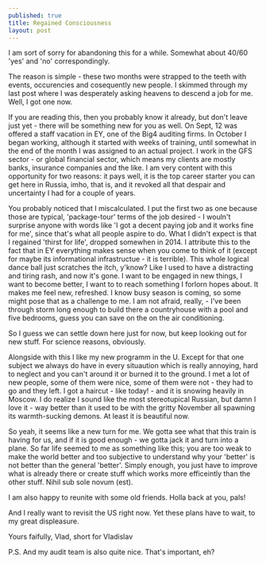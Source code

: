 ```yaml
---
published: true
title: Regained Consciousness
layout: post
---
```

I am sort of sorry for abandoning this for a while. Somewhat about 40/60 'yes' and 'no' correspondingly.

The reason is simple - these two months were strapped to the teeth with events, occurencies and cosequently new people. I skimmed through my last post where I was desperately asking heavens to descend a job for me. Well, I got one now.

If you are reading this, then you probably know it already, but don't leave just yet - there will be something new for you as well. On Sept, 12 was offered a staff vacation in EY, one of the Big4 auditing firms. In October I began working, although it started with weeks of training, until somewhat in the end of the month I was assigned to an actual project. I work in the GFS sector - or global financial sector, which means my clients are mostly banks, insurance companies and the like. I am very content with this opportunity for two reasons: it pays well, it is the top career starter you can get here in Russia, imho, that is, and it revoked all that despair and uncertainty I had for a couple of years. 

You probably noticed that I miscalculated. I put the first two as one because those are typical, 'package-tour' terms of the job desired - I wouln't surprise anyone with words like 'I got a decent paying job and it works fine for me', since that's what all people aspire to do. What I didn't expect is that I regained 'thirst for life', dropped somewhen in 2014. I attribute this to the fact that in EY everything makes sense when you come to think of it (except for maybe its informational infrastructue - it is terrible). This whole logical dance ball just scratches the itch, y'know? Like I used to have a distracting and tiring rash, and now it's gone. I want to be engaged in new things, I want to become better, I want to to reach something I forlorn hopes about. It makes me feel new, refreshed. I know busy season is coming, so some might pose that as a challenge to me. I am not afraid, really, - I've been through storm long enough to build there a countryhouse with a pool and five bedrooms, guess you can save on the on the air conditioning. 

So I guess we can settle down here just for now, but keep looking out for new stuff. For science reasons, obviously.

Alongside with this I like my new programm in the U. Except for that one subject we always do have in every situaution which is really annoying, hard to neglect and you can't around it or burned it to the ground. I met a lot of new people, some of them were nice, some of them were not - they had to go and they left. I got a haircut - like today! - and it is snowing heavily in Moscow. I do realize I sound like the most stereotupical Russian, but damn I love it - way better than it used to be with the gritty November all spawning its warmth-sucking demons. At least it is beautiful now. 

So yeah, it seems like a new turn for me. We gotta see what that this train is having for us, and if it is good enough - we gotta jack it and turn into a plane. So far life seemed to me as something like this; you are too weak to make the world better and too subjective to understand why your 'better' is not better than the general 'better'. Simply enough, you just have to improve what is already there or create stuff which works more efficeintly than the other stuff. Nihil sub sole novum (est).

I am also happy to reunite with some old friends. Holla back at you, pals!

And I really want to revisit the US right now. Yet these plans have to wait, to my great displeasure.


Yours faifully,
Vlad, short for Vladislav

P.S. And my audit team is also quite nice. That's important, eh?


